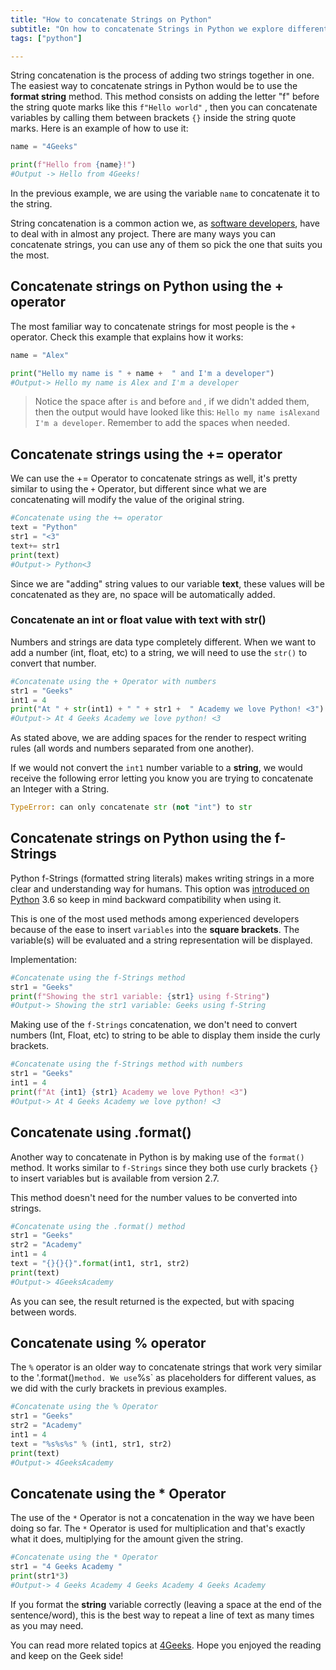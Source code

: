 ```yaml
---
title: "How to concatenate Strings on Python"
subtitle: "On how to concatenate Strings in Python we explore different ways to concatenate and your choosing will depend on your style and needs."
tags: ["python"]

---
```




String concatenation is the process of adding two strings together in one. The easiest way to concatenate strings in Python would be to use the **format string** method. This method consists on adding the letter "f" before the string quote marks like this `f"Hello world"` , then you can concatenate variables by calling them between brackets `{}` inside the string quote marks. Here is an example of how to use it:

```python 
name = "4Geeks"

print(f"Hello from {name}!")
#Output -> Hello from 4Geeks!
```

In the previous example, we are using the variable `name` to concatenate it to the string.

String concatenation is a common action we, as [software developers](https://4geeksacademy.com/us/coding-bootcamps/part-time-full-stack-developer), have to deal with in almost any project. There are many ways you can concatenate strings, you can use any of them so pick the one that suits you the most.

## Concatenate strings on Python using the + operator

The most familiar way to concatenate strings for most people is the `+` operator. Check this example that explains how it works:

```python
name = "Alex"

print("Hello my name is " + name +  " and I'm a developer")
#Output-> Hello my name is Alex and I'm a developer
```

> Notice the space after `is` and before `and` , if we didn't added them, then the output would have looked like this: `Hello my name isAlexand I'm a developer`. Remember to add the spaces when needed.

## Concatenate strings using the += operator

We can use the += Operator to concatenate strings as well, it's pretty similar to using the `+` Operator, but different since what we are concatenating will modify the value of the original string.

```python
#Concatenate using the += operator
text = "Python"
str1 = "<3"
text+= str1
print(text)
#Output-> Python<3
```

Since we are "adding" string values to our variable **text**, these values will be concatenated as they are, no space will be automatically added.

### Concatenate an int or float value with text with str()

Numbers and strings are data type completely different. When we want to add a number (int, float, etc) to a string, we will need to use the `str()` to convert that number.

```python
#Concatenate using the + Operator with numbers
str1 = "Geeks"
int1 = 4
print("At " + str(int1) + " " + str1 +  " Academy we love Python! <3")
#Output-> At 4 Geeks Academy we love python! <3
```

As stated above, we are adding spaces for the render to respect writing rules (all words and numbers separated from one another).

If we would not convert the `int1` number variable to a **string**, we would receive the following error letting you know you are trying to concatenate an Integer with a String.

```python
TypeError: can only concatenate str (not "int") to str
```


## Concatenate strings on Python using the f-Strings

Python f-Strings (formatted string literals) makes writing strings in a more clear and understanding way for humans. This option was [introduced on Python](https://4geeks.com/lesson/intro-to-python) 3.6 so keep in mind backward compatibility when using it.

This is one of the most used methods among experienced developers because of the ease to insert `variables` into the **square brackets**. The variable(s) will be evaluated and a string representation will be displayed. 

Implementation: 

```python
#Concatenate using the f-Strings method
str1 = "Geeks"
print(f"Showing the str1 variable: {str1} using f-String")
#Output-> Showing the str1 variable: Geeks using f-String
```

Making use of the `f-Strings` concatenation, we don't need to convert numbers (Int, Float, etc) to string to be able to display them inside the curly brackets.

```python
#Concatenate using the f-Strings method with numbers 
str1 = "Geeks"
int1 = 4
print(f"At {int1} {str1} Academy we love Python! <3")
#Output-> At 4 Geeks Academy we love python! <3
```

## Concatenate using .format()

Another way to concatenate in Python is by making use of the `format()` method. It works similar to `f-Strings` since they both use curly brackets `{}` to insert variables but is available from version 2.7.

This method doesn't need for the number values to be converted into strings.

```python
#Concatenate using the .format() method
str1 = "Geeks"
str2 = "Academy"
int1 = 4
text = "{}{}{}".format(int1, str1, str2)
print(text)
#Output-> 4GeeksAcademy
```

As you can see, the result returned is the expected, but with spacing between words.

## Concatenate using % operator

The `%` operator is an older way to concatenate strings that work very similar to the '.format()` method. We use `%s` as placeholders for different values, as we did with the curly brackets in previous examples.

```python
#Concatenate using the % Operator
str1 = "Geeks"
str2 = "Academy"
int1 = 4
text = "%s%s%s" % (int1, str1, str2)
print(text)
#Output-> 4GeeksAcademy
```

## Concatenate using the * Operator 

The use of the `*` Operator is not a concatenation in the way we have been doing so far. The `*` Operator is used for multiplication and that's exactly what it does, multiplying for the amount given the string.

```python
#Concatenate using the * Operator
str1 = "4 Geeks Academy "
print(str1*3)
#Output-> 4 Geeks Academy 4 Geeks Academy 4 Geeks Academy 
```

If you format the **string** variable correctly (leaving a space at the end of the sentence/word), this is the best way to repeat a line of text as many times as you may need.


You can read more related topics at [4Geeks](https://4geeks.com/lesson/intro-to-python). Hope you enjoyed the reading and keep on the Geek side!
